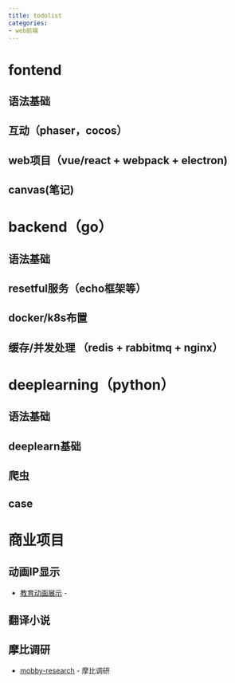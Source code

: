```yaml
---
title: todolist
categories:
- web前端
---
```


# fontend

## 语法基础

## 互动（phaser，cocos）

## web项目（vue/react + webpack + electron)

## canvas(笔记)

# backend（go）

## 语法基础

## resetful服务（echo框架等）

## docker/k8s布置

## 缓存/并发处理 （redis + rabbitmq + nginx）

# deeplearning（python）

## 语法基础

## deeplearn基础

## 爬虫

## case




# 商业项目

## 动画IP显示

- [教育动画展示](./awesome-animation) - 

## 翻译小说

## 摩比调研

- [mobby-research](./mobby-research) - 摩比调研

